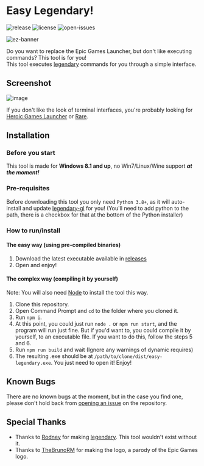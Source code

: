 # Easy Legendary!

![release](https://badgen.net/github/release/AngelCMHxD/easy-legendary?cache=300) ![license](https://badgen.net/github/license/AngelCMHxD/easy-legendary) ![open-issues](https://badgen.net/github/open-issues/AngelCMHxD/easy-legendary?cache=300)

![ez-banner](https://user-images.githubusercontent.com/57822483/174696719-12d636f9-24bc-467f-85f2-1f17d01869ca.png)

Do you want to replace the Epic Games Launcher, but don't like executing commands? This tool is for you!\
This tool executes [legendary](https://github.com/derrod/legendary) commands for you through a simple interface.

## Screenshot

![image](https://user-images.githubusercontent.com/57822483/177895083-c6c2026a-d495-46f6-bf40-7146880c81dc.png)

If you don't like the look of terminal interfaces, you're probably looking for [Heroic Games Launcher](https://github.com/Heroic-Games-Launcher/HeroicGamesLauncher) or [Rare](https://github.com/Dummerle/Rare).

## Installation

### Before you start

This tool is made for **Windows 8.1 and up**, no Win7/Linux/Wine support ***at the moment!***

### Pre-requisites

Before downloading this tool you only need `Python 3.8+`, as it will auto-install and update [legendary-gl](https://github.com/derrod/legendary) for you! (You'll need to add python to the path, there is a checkbox for that at the bottom of the Python installer)

### How to run/install

#### The easy way (using pre-compiled binaries)

1. Download the latest executable available in [releases](https://github.com/angelcmhxd/easy-legendary/releases/latest)
2. Open and enjoy!

#### The complex way (compiling it by yourself)

Note: You will also need [Node](https://nodejs.org/) to install the tool this way.

1. Clone this repository.
2. Open Command Prompt and `cd` to the folder where you cloned it.
3. Run `npm i`.
4. At this point, you could just run `node .` or `npm run start`, and the program will run just fine. But if you'd want to, you could compile it by yourself, to an executable file. If you want to do this, follow the steps 5 and 6.
5. Run `npm run build` and wait (Ignore any warnings of dynamic requires)
6. The resulting .exe should be at `/path/to/clone/dist/easy-legendary.exe`. You just need to open it! Enjoy!

## Known Bugs

There are no known bugs at the moment, but in the case you find one, please don't hold back from [opening an issue](https://github.com/angelcmhxd/easy-legendary/issues) on the repository.

## Special Thanks
- Thanks to [Rodney](https://github.com/derrod) for making [legendary](https://github.com/derrod/legendary). This tool wouldn't exist without it.
- Thanks to [TheBrunoRM](https://github.com/TheBrunoRM) for making the logo, a parody of the Epic Games logo.
